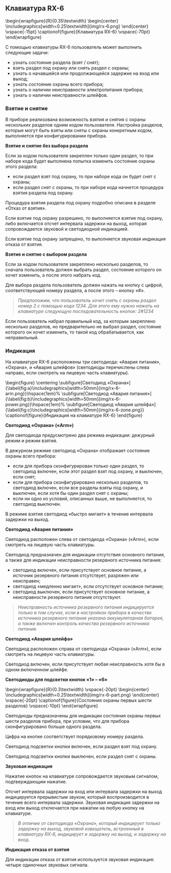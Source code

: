 ## Клавиатура RX-6

\begin{wrapfigure}{R}{0.35\textwidth}
\begin{center}
\includegraphics[width=0.25\textwidth]{img/rx-6.png}
\end{center}
\vspace{-15pt}
\captionof{figure}{Клавиатура RX-6}
\vspace{-70pt}
\end{wrapfigure}

С помощью клавиатуры RX-6 пользователь может выполнить следующие задачи:

* узнать состояние раздела (взят / снят);
* взять раздел под охрану или снять раздел с охраны;
* узнать о начавшейся или продолжающейся задержке на вход или выход;
* узнать состояние охраны всего прибора;
* узнать о наличии неисправности электропитания прибора;
* узнать о наличии неисправности шлейфов.


### Взятие и снятие

В приборе реализована возможность взятия и снятия с охраны нескольких разделов одним кодом пользователя. Настройка разделов, которые могут быть взяты или сняты с охраны конкретным кодом, выполняется при конфигурировании прибора.

**Взятие и снятие без выбора раздела**

Если за кодом пользователя закреплен только один раздел, то при наборе кода будет выполнена попытка изменить состояние охраны этого раздела:

* если раздел взят под охрану, то при наборе кода он будет снят с охраны;
* если раздел снят с охраны, то при наборе кода начнется процедура взятия раздела под охрану.

Процедура взятия раздела под охрану подробно описана в разделе «Отказ от взятия».

Если взятие под охрану разрешено, то выполняется взятие под охрану, либо включается отсчет интервала задержки на выход, которая сопровождается звуковой и светодиодной индикацией.

Если взятие под охрану запрещено, то выполняется звуковая индикация отказа от взятия.

**Взятие и снятие с выбором раздела**

Если за кодом пользователя закреплено несколько разделов, то сначала пользователь должен выбрать раздел, состояние которого он хочет изменить, а после этого набрать код.

Для выбора раздела пользователь должен нажать на кнопку с цифрой, соответствующей номеру раздела, а после этого – кнопку «#».

> *Предположим, что пользователь хочет снять с охраны раздел номер 2 с помощью кода 1234. Для этого ему нужно нажать на клавиатуре следующую последовательность кнопок: 2#1234*

Если пользователь набрал правильный код, за которым закреплено несколько разделов, но предварительно не выбрал раздел, 
состояние которого он хочет изменить, то такой код обрабатывается, как неправильный.

### Индикация

На клавиатуре RX-6 расположены три светодиода: «Авария питания», «Охрана», и «Авария шлейфов» (светодиоды перечислены слева направо, если смотреть на лицевую часть клавиатуры).

\begin{figure}
\centering 
\subfigure[Светодиод «Охрана»]{\label{fig:a}\includegraphics[width=50mm]{img/rx-6-arm.png}}\hspace{1em}%
\subfigure[Светодиод «Авария питания»]{\label{fig:b}\includegraphics[width=50mm]{img/rx-6-power.png}}\hspace{1em}%
\subfigure[Светодиод «Авария шлейфа»]{\label{fig:c}\includegraphics[width=50mm]{img/rx-6-zone.png}}
\captionof{figure}{Индикация на клавиатуре RX-6}
\end{figure}

**Светодиод «Охрана» («Arm»)**

Для светодиода предусмотрено два режима индикации: дежурный режим и режим взятия.

В дежурном режиме светодиод «Охрана» отображает состояние охраны всего прибора:

* если для прибора сконфигурирован только один раздел, то светодиод включен, если этот раздел взят под охрану, и выключен, если снят;
* если для прибора сконфигурировано несколько разделов, то светодиод включен, если все разделы взяты под охрану, и выключен, если хотя бы один раздел снят с охраны;
* если ни одно из условий, описанных выше, не выполняется, то светодиод выключен.

В режиме взятия светодиод «быстро мигает» в течение интервала задержки на выход.

**Светодиод «Авария питания»**

Светодиод расположен слева от светодиода «Охрана» («Arm»), если смотреть на лицевую часть клавиатуры.

Светодиод предназначен для индикации отсутствия основного питания, а также для индикации неисправности резервного источника питания:

* светодиод включен, если присутствует основное питание, а источник резервного питания отсутствует, разряжен или неисправен; 
* светодиод «медленно мигает», если отсутствует основное питание;
* светодиод выключен, если присутствует основное питание, а неисправности резервного питания отсутствуют.

> *Неисправность источника резервного питания индицируется только в том случае, если в настройках прибора в качестве источника резервного питания указана аккумуляторная батарея, а также включен контроль качества резервного источника питания.*

**Светодиод «Авария шлейфа»**

Светодиод расположен справа от светодиода «Охрана» («Arm»), если смотреть на лицевую часть клавиатуры.

Светодиод включен, если присутствует любая неисправность хотя бы в одном *включенном* шлейфе.

**Светодиоды для подсветки кнопок «1» – «6»**

\begin{wrapfigure}{R}{0.3\textwidth}
\vspace{-20pt}
\begin{center}
\includegraphics[width=0.25\textwidth]{img/rx-6-part.png}
\end{center}
\vspace{-20pt}
\captionof{figure}{Состояния охраны первых шести разделов}
\vspace{-10pt}
\end{wrapfigure}

Светодиоды предназначены для индикации состояния охраны первых шести разделов прибора, при условии, что для прибора сконфигурировано больше одного раздела.

Цифра на кнопке соответствует порядковому номеру раздела.

Светодиод подсветки кнопки включен, если раздел взят под охрану.

Светодиод подсветки кнопки выключен, если раздел снят с охраны.


**Звуковая индикация**

Нажатие кнопок на клавиатуре сопровождается звуковым сигналом, подтверждающим нажатие.

Отсчет интервала задержки на вход или интервала задержки на выход индицируется прерывистым звуком, который воспроизводится в течение всего интервала задержки. Звуковая индикация задержки на вход или выход отключается при нажатии на любую кнопку на клавиатуре.

> *В отличие от светодиода «Охрана», который индицирует только задержку на выход, звуковой извещатель, встроенный в клавиатуру RX-6, индицирует и задержку на выход, и задержку на вход.*

**Индикация отказа от взятия**

Для индикации отказа от взятия используется звуковая индикация: четыре одиночных звуковых сигнала.

